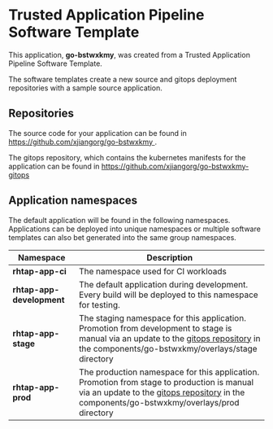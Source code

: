 # Trusted Application Pipeline Software Template

This application, **go-bstwxkmy**, was created from a Trusted Application Pipeline Software Template.

The software templates create a new source and gitops deployment repositories with a sample source application. 

## Repositories

The source code for your application can be found in [https://github.com/xjiangorg/go-bstwxkmy ](https://github.com/xjiangorg/go-bstwxkmy ).
 
The gitops repository, which contains the kubernetes manifests for the application can be found in 
[https://github.com/xjiangorg/go-bstwxkmy-gitops ](https://github.com/xjiangorg/go-bstwxkmy-gitops ) 

## Application namespaces 

The default application will be found in the following namespaces. Applications can be deployed into unique namespaces or multiple software templates can also bet generated into the same group namespaces.  

|  Namespace   |  Description   |  
| -------- | -------- |
| **rhtap-app-ci** | The namespace used for CI workloads |
| **rhtap-app-development** | The default application during development. Every build will be deployed to this namespace for testing. |
| **rhtap-app-stage** | The staging namespace for this application. Promotion from development to stage is manual via an update to the [gitops repository](https://github.com/xjiangorg/go-bstwxkmy-gitops ) in the components/go-bstwxkmy/overlays/stage directory |
| **rhtap-app-prod** | The production namespace for this application. Promotion from stage to production is manual via an update to the [gitops repository](https://github.com/xjiangorg/go-bstwxkmy-gitops ) in the components/go-bstwxkmy/overlays/prod directory |